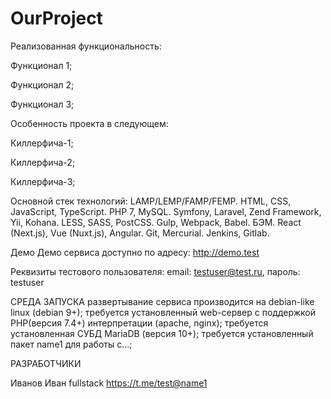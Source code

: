 # OurProject
Реализованная функциональность:

Функционал 1;

Функционал 2;

Функционал 3;

Особенность проекта в следующем:

Киллерфича-1;

Киллерфича-2;

Киллерфича-3;

Основной стек технологий:
LAMP/LEMP/FAMP/FEMP.
HTML, CSS, JavaScript, TypeScript.
PHP 7, MySQL.
Symfony, Laravel, Zend Framework, Yii, Kohana.
LESS, SASS, PostCSS.
Gulp, Webpack, Babel.
БЭМ.
React (Next.js), Vue (Nuxt.js), Angular.
Git, Mercurial.
Jenkins, Gitlab.

Демо
Демо сервиса доступно по адресу: http://demo.test

Реквизиты тестового пользователя: email: testuser@test.ru, пароль: testuser

СРЕДА ЗАПУСКА
развертывание сервиса производится на debian-like linux (debian 9+);
требуется установленный web-сервер с поддержкой PHP(версия 7.4+) интерпретации (apache, nginx);
требуется установленная СУБД MariaDB (версия 10+);
требуется установленный пакет name1 для работы с...;

РАЗРАБОТЧИКИ

Иванов Иван fullstack https://t.me/test@name1
